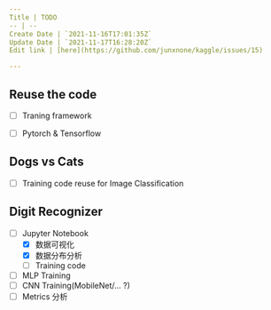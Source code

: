 ```yaml
---
Title | TODO
-- | --
Create Date | `2021-11-16T17:01:35Z`
Update Date | `2021-11-17T16:28:20Z`
Edit link | [here](https://github.com/junxnone/kaggle/issues/15)

---
```

## Reuse the code
- [ ] Traning framework
- [ ] Pytorch & Tensorflow


## Dogs vs Cats
- [ ] Training code reuse for Image Classification


## Digit Recognizer
- [ ] Jupyter Notebook
  - [x] 数据可视化
  - [x] 数据分布分析
  - [ ] Training code
- [ ] MLP Training
- [ ] CNN Training(MobileNet/... ?)
- [ ] Metrics 分析
